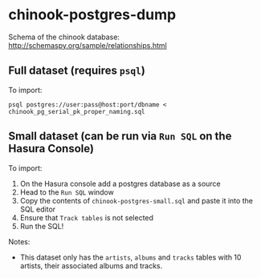 # chinook-postgres-dump

Schema of the chinook database:
http://schemaspy.org/sample/relationships.html

## Full dataset (requires `psql`)

To import:

```
psql postgres://user:pass@host:port/dbname < chinook_pg_serial_pk_proper_naming.sql
```


## Small dataset (can be run via `Run SQL` on the Hasura Console)

To import:
1. On the Hasura console add a postgres database as a source
2. Head to the `Run SQL` window
3. Copy the contents of `chinook-postgres-small.sql` and paste it into the SQL editor
4. Ensure that `Track tables` is not selected
5. Run the SQL!

Notes:
- This dataset only has the `artists`, `albums` and `tracks` tables with 10 artists, their associated albums and tracks.
